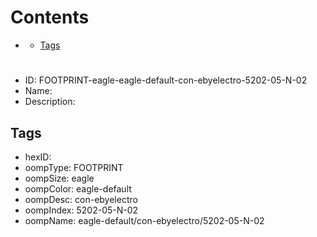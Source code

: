 



Contents
========

* [](#)
	* [Tags](#tags)

# 

- ID: FOOTPRINT-eagle-eagle-default-con-ebyelectro-5202-05-N-02
- Name: 
- Description: 

## Tags

- hexID: 
- oompType: FOOTPRINT
- oompSize: eagle
- oompColor: eagle-default
- oompDesc: con-ebyelectro
- oompIndex: 5202-05-N-02
- oompName: eagle-default/con-ebyelectro/5202-05-N-02
